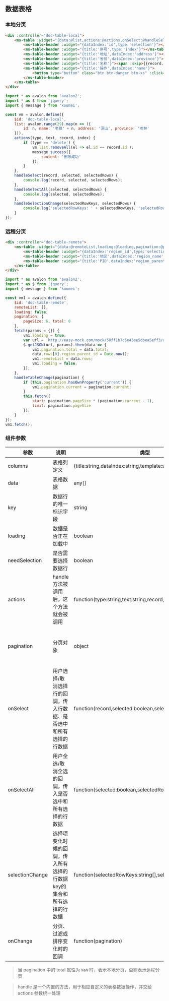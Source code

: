 ## 数据表格

### 本地分页

```html
<div :controller="doc-table-local">
    <ms-table :widget="{data:@list,actions:@actions,onSelect:@handleSelect,onSelectAll:@handleSelectAll,selectionChange:@handleSelectionChange}">
        <ms-table-header :widget="{dataIndex:'id',type:'selection'}"></ms-table-header>
        <ms-table-header :widget="{title:'序号',type:'index'}"></ms-table-header>
        <ms-table-header :widget="{title:'地址',dataIndex:'address'}"></ms-table-header>
        <ms-table-header :widget="{title:'省份',dataIndex:'province'}"></ms-table-header>
        <ms-table-header :widget="{title:'名称'}"><span :skip>{{record.name}}</span></ms-table-header>
        <ms-table-header :widget="{title:'操作',dataIndex:'name'}">
            <button type="button" class="btn btn-danger btn-xs" :click="handle('delete')">删除</button>
        </ms-table-header>
    </ms-table>
</div>
```

```js
import * as avalon from 'avalon2';
import * as $ from 'jquery';
import { message } from 'koumei';

const vm = avalon.define({
    $id: 'doc-table-local',
    list: avalon.range(29).map(n => ({
        id: n, name: '老狼' + n, address: '深山', province: '老林'
    })),
    actions(type, text, record, index) {
        if (type == 'delete') {
            vm.list.removeAll(el => el.id == record.id );
            message.success({
                content: '删除成功'
            });
        }
    },
    handleSelect(record, selected, selectedRows) {
        console.log(record, selected, selectedRows);
    },
    handleSelectAll(selected, selectedRows) {
        console.log(selected, selectedRows);
    },
    handleSelectionChange(selectedRowKeys, selectedRows) {
        console.log('selectedRowKeys: ' + selectedRowKeys, 'selectedRows: ', selectedRows);
    }
});
```

### 远程分页

```html
<div :controller="doc-table-remote">
    <ms-table :widget="{data:@remoteList,loading:@loading,pagination:@pagination,onChange:@handleTableChange}">
        <ms-table-header :widget="{dataIndex:'region_id',type:'selection'}"></ms-table-header>
        <ms-table-header :widget="{title:'地区',dataIndex:'region_name'}"></ms-table-header>
        <ms-table-header :widget="{title:'PID',dataIndex:'region_parent_id'}"></ms-table-header>
    </ms-table>
</div>
```

```js
import * as avalon from 'avalon2';
import * as $ from 'jquery';
import { message } from 'koumei';

const vm1 = avalon.define({
    $id: 'doc-table-remote',
    remoteList: [],
    loading: false,
    pagination: {
        pageSize: 6, total: 0
    },
    fetch(params = {}) {
        vm1.loading = true;
        var url = 'http://easy-mock.com/mock/58ff1b7c5e43ae5dbea5eff3/api/demo';
        $.getJSON(url, params).then(data => {
            vm1.pagination.total = data.total;
            data.rows[0].region_parent_id = Date.now();
            vm1.remoteList = data.rows;
            vm1.loading = false;
        });
    },
    handleTableChange(pagination) {
        if (this.pagination.hasOwnProperty('current')) {
            vm1.pagination.current = pagination.current;
        }
        this.fetch({
            start: pagination.pageSize * (pagination.current - 1),
            limit: pagination.pageSize
        });
    }
});
vm1.fetch();
```

### 组件参数

| 参数 | 说明 | 类型 | 默认值 |
|-----|-----|-----|-----|
| columns | 表格列定义 | {title:string,dataIndex:string,template:string}\[\] | \[\] |
| data | 表格数据 | any\[\] | \[\] |
| key | 数据行的唯一标识字段 | string | 'id' |
| loading | 数据是否正在加载中 | boolean | false |
| needSelection | 是否需要选择数据行 | boolean | false |
| actions | handle方法被调用后，这个方法就会被调用 | function(type:string,text:string,record,index:number,...extra) | noop |
| pagination | 分页对象 | object | {current: 1, pageSize: 10, total: NaN, onChange: avalon.noop} |
| onSelect | 用户选择/取消选择行的回调，传入行数据、是否选中和所有选择的行数据 | function(record,selected:boolean,selectedRows) | noop |
| onSelectAll | 用户全选/取消全选的回调，传入是否选中和所有选择的行数据 | function(selected:boolean,selectedRows) | noop |
| selectionChange | 选择项变化时候的回调，传入所有选择的行数据key的集合和所有选择的行数据 | function(selectedRowKeys:string\[\],selectedRows) | noop |
| onChange | 分页、过滤或排序变化时的回调 | function(pagination) | noop |

> 当 pagination 中的 total 属性为 `NaN` 时，表示本地分页，否则表示远程分页

> handle 是一个内置的方法，用于相应自定义的表格数据操作，并交给 actions 参数统一处理
